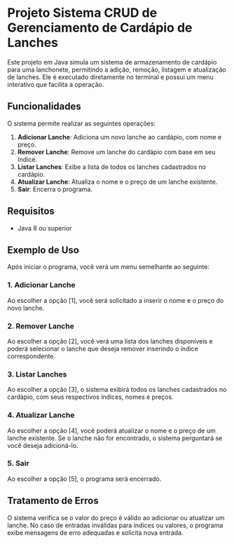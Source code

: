 # Projeto Sistema CRUD de Gerenciamento de Cardápio de Lanches

Este projeto em Java simula um sistema de armazenamento de cardápio para uma lanchonete, permitindo a adição, remoção, listagem e atualização de lanches. Ele é executado diretamente no terminal e possui um menu interativo que facilita a operação.

## Funcionalidades

O sistema permite realizar as seguintes operações:

1. **Adicionar Lanche**: Adiciona um novo lanche ao cardápio, com nome e preço.
2. **Remover Lanche**: Remove um lanche do cardápio com base em seu índice.
3. **Listar Lanches**: Exibe a lista de todos os lanches cadastrados no cardápio.
4. **Atualizar Lanche**: Atualiza o nome e o preço de um lanche existente.
5. **Sair**: Encerra o programa.

## Requisitos

- Java 8 ou superior

## Exemplo de Uso
Após iniciar o programa, você verá um menu semelhante ao seguinte:

### 1. Adicionar Lanche
Ao escolher a opção [1], você será solicitado a inserir o nome e o preço do novo lanche.

### 2. Remover Lanche
Ao escolher a opção [2], você verá uma lista dos lanches disponíveis e poderá selecionar o lanche que deseja remover inserindo o índice correspondente.

### 3. Listar Lanches
Ao escolher a opção [3], o sistema exibirá todos os lanches cadastrados no cardápio, com seus respectivos índices, nomes e preços.

### 4. Atualizar Lanche
Ao escolher a opção [4], você poderá atualizar o nome e o preço de um lanche existente. Se o lanche não for encontrado, o sistema perguntará se você deseja adicioná-lo.

### 5. Sair
Ao escolher a opção [5], o programa será encerrado.

## Tratamento de Erros
O sistema verifica se o valor do preço é válido ao adicionar ou atualizar um lanche.
No caso de entradas inválidas para índices ou valores, o programa exibe mensagens de erro adequadas e solicita nova entrada.
